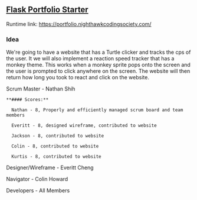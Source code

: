 ## [Flask Portfolio Starter](https://nighthawkcodingsociety.com/projectsearch/details/Flask%20Portfolio%20Starter)
Runtime link: https://portfolio.nighthawkcodingsociety.com/
### Idea
We're going to have a website that has a Turtle clicker and tracks the cps of the user. It we will also implement a reaction speed tracker that has a monkey theme. This works when a monkey sprite pops onto the screen and the user is prompted to click anywhere on the screen. The website will then return how long you took to react and click on the website.
  
  Scrum Master - Nathan Shih
    
    **#### Scores:**
      
      Nathan - 8, Properly and efficiently managed scrum board and team members
      
      Everitt - 8, designed wireframe, contributed to website
      
      Jackson - 8, contributed to website
      
      Colin - 8, contributed to website
      
      Kurtis - 8, contributed to website
  
  Designer/Wireframe - Everitt Cheng
  
  Navigator - Colin Howard
  
  Developers - All Members


